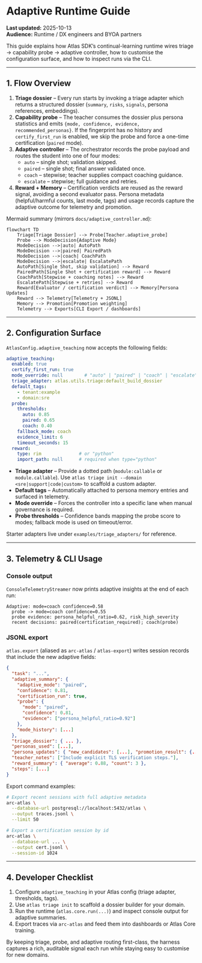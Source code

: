 # Adaptive Runtime Guide

**Last updated:** 2025-10-13  
**Audience:** Runtime / DX engineers and BYOA partners  

This guide explains how Atlas SDK’s continual-learning runtime wires triage → capability
probe → adaptive controller, how to customise the configuration surface, and how to
inspect runs via the CLI.

---

## 1. Flow Overview

1. **Triage dossier** – Every run starts by invoking a triage adapter which returns a
   structured dossier (`summary`, `risks`, `signals`, persona references, embeddings).
2. **Capability probe** – The teacher consumes the dossier plus persona statistics and
   emits `{mode, confidence, evidence, recommended_personas}`. If the fingerprint has no
   history and `certify_first_run` is enabled, we skip the probe and force a one-time
   certification (`paired` mode).
3. **Adaptive controller** – The orchestrator records the probe payload and routes the
   student into one of four modes:
   - `auto` – single shot; validation skipped.
   - `paired` – single shot; final answer validated once.
   - `coach` – stepwise; teacher supplies compact coaching guidance.
   - `escalate` – stepwise; full guidance and retries.
4. **Reward + Memory** – Certification verdicts are reused as the reward signal,
   avoiding a second evaluator pass. Persona metadata (helpful/harmful counts, last mode,
   tags) and usage records capture the adaptive outcome for telemetry and promotion.

Mermaid summary (mirrors `docs/adaptive_controller.md`):

```mermaid
flowchart TD
    Triage[Triage Dossier] --> Probe[Teacher.adaptive_probe]
    Probe --> ModeDecision{Adaptive Mode}
    ModeDecision -->|auto| AutoPath
    ModeDecision -->|paired| PairedPath
    ModeDecision -->|coach| CoachPath
    ModeDecision -->|escalate| EscalatePath
    AutoPath[Single Shot, skip validation] --> Reward
    PairedPath[Single Shot + certification reward] --> Reward
    CoachPath[Stepwise + coaching notes] --> Reward
    EscalatePath[Stepwise + retries] --> Reward
    Reward[Evaluator / certification verdict] --> Memory[Persona Updates]
    Reward --> Telemetry[Telemetry + JSONL]
    Memory --> Promotion[Promotion weighting]
    Telemetry --> Exports[CLI Export / dashboards]
```

---

## 2. Configuration Surface

`AtlasConfig.adaptive_teaching` now accepts the following fields:

```yaml
adaptive_teaching:
  enabled: true
  certify_first_run: true
  mode_override: null        # "auto" | "paired" | "coach" | "escalate"
  triage_adapter: atlas.utils.triage:default_build_dossier
  default_tags:
    - tenant:example
    - domain:sre
  probe:
    thresholds:
      auto: 0.85
      paired: 0.65
      coach: 0.40
    fallback_mode: coach
    evidence_limit: 6
    timeout_seconds: 15
  reward:
    type: rim              # or "python"
    import_path: null      # required when type="python"
```

- **Triage adapter** – Provide a dotted path (`module:callable` or `module.callable`). Use
  `atlas triage init --domain <sre|support|code|custom>` to scaffold a custom adapter.
- **Default tags** – Automatically attached to persona memory entries and surfaced in
  telemetry.
- **Mode override** – Forces the controller into a specific lane when manual governance
  is required.
- **Probe thresholds** – Confidence bands mapping the probe score to modes; fallback mode
  is used on timeout/error.

Starter adapters live under `examples/triage_adapters/` for reference.

---

## 3. Telemetry & CLI Usage

### Console output

`ConsoleTelemetryStreamer` now prints adaptive insights at the end of each run:

```
Adaptive: mode=coach confidence=0.58
  probe -> mode=coach confidence=0.55
  probe evidence: persona_helpful_ratio=0.62, risk_high_severity
  recent decisions: paired(certification_required); coach(probe)
```

### JSONL export

`atlas.export` (aliased as `arc-atlas` / `atlas-export`) writes session records that
include the new adaptive fields:

```json
{
  "task": "...",
  "adaptive_summary": {
    "adaptive_mode": "paired",
    "confidence": 0.81,
    "certification_run": true,
    "probe": {
      "mode": "paired",
      "confidence": 0.81,
      "evidence": ["persona_helpful_ratio=0.92"]
    },
    "mode_history": [...]
  },
  "triage_dossier": { ... },
  "personas_used": [...],
  "persona_updates": { "new_candidates": [...], "promotion_result": {...} },
  "teacher_notes": ["Include explicit TLS verification steps."],
  "reward_summary": { "average": 0.88, "count": 3 },
  "steps": [...]
}
```

Export command examples:

```bash
# Export recent sessions with full adaptive metadata
arc-atlas \
  --database-url postgresql://localhost:5432/atlas \
  --output traces.jsonl \
  --limit 50

# Export a certification session by id
arc-atlas \
  --database-url ... \
  --output cert.jsonl \
  --session-id 1024
```

---

## 4. Developer Checklist

1. Configure `adaptive_teaching` in your Atlas config (triage adapter, thresholds, tags).
2. Use `atlas triage init` to scaffold a dossier builder for your domain.
3. Run the runtime (`atlas.core.run(...)`) and inspect console output for adaptive summaries.
4. Export traces via `arc-atlas` and feed them into dashboards or Atlas Core training.

By keeping triage, probe, and adaptive routing first-class, the harness captures a rich,
auditable signal each run while staying easy to customise for new domains.
